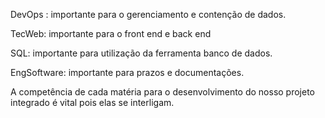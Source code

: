DevOps : importante para o gerenciamento e contenção de dados.

TecWeb: importante para o front end e back end

SQL: importante para utilização da ferramenta banco de dados.

EngSoftware: importante para prazos e documentações.

A competência de cada matéria para o desenvolvimento do nosso projeto integrado é vital pois elas se interligam.
